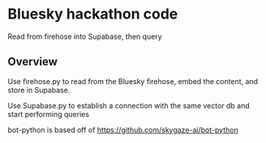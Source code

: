 # Bluesky hackathon code

Read from firehose into Supabase, then query

## Overview

Use firehose.py to read from the Bluesky firehose, embed the content, and store in Supabase.

Use Supabase.py to establish a connection with the same vector db and start performing queries

bot-python is based off of https://github.com/skygaze-ai/bot-python
